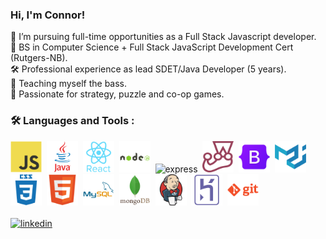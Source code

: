 ###  Hi, I'm Connor!

🔭 I’m pursuing full-time opportunities as a Full Stack Javascript developer. <br />
🦾 BS in Computer Science + Full Stack JavaScript Development Cert (Rutgers-NB). <br />
🛠️ Professional experience as lead SDET/Java Developer (5 years). <br />
🎷 Teaching myself the bass. <br />
👾 Passionate for strategy, puzzle and co-op games.

### :hammer_and_wrench: Languages and Tools :
<div>
  <img src="https://github.com/devicons/devicon/blob/master/icons/javascript/javascript-original.svg" title="JavaScript" alt="JavaScript" width="50" height="50"/>&nbsp;
  <img src="https://github.com/devicons/devicon/blob/master/icons/java/java-original-wordmark.svg" title="Java" alt="Java" width="50" height="50"/>&nbsp;
  <img src="https://github.com/devicons/devicon/blob/master/icons/react/react-original-wordmark.svg" title="React" alt="React" width="50" height="50"/>&nbsp;
  <img src="https://github.com/devicons/devicon/blob/master/icons/nodejs/nodejs-original-wordmark.svg" title="NodeJS" alt="NodeJS" width="50" height="50"/>&nbsp;
  <img src="https://img.shields.io/badge/Express.js-000000?style=for-the-badge&logo=express&logoColor=white" title="express" alt="express" width="80" height="50"/>&nbsp; 
  <img src="https://github.com/devicons/devicon/blob/master/icons/jest/jest-plain.svg" title="jest" alt="jest" width="50" height="50"/>&nbsp;
  <img src="https://github.com/devicons/devicon/blob/master/icons/bootstrap/bootstrap-original.svg" title="bootstrap" alt="bootstrap" width="50" height="50"/>&nbsp;
  <img src="https://github.com/devicons/devicon/blob/master/icons/materialui/materialui-original.svg" title="Material UI" alt="Material UI" width="50" height="50"/>&nbsp;
  <img src="https://github.com/devicons/devicon/blob/master/icons/css3/css3-plain-wordmark.svg"  title="CSS3" alt="CSS" width="50" height="50"/>&nbsp;
  <img src="https://github.com/devicons/devicon/blob/master/icons/html5/html5-original.svg" title="HTML5" alt="HTML" width="50" height="50"/>&nbsp;
  <img src="https://github.com/devicons/devicon/blob/master/icons/mysql/mysql-original-wordmark.svg" title="MySQL"  alt="MySQL" width="50" height="50"/>&nbsp;  
  <img src="https://github.com/devicons/devicon/blob/master/icons/mongodb/mongodb-original-wordmark.svg" title="mongodb"  alt="mongodb" width="50" height="50"/>&nbsp;
  <img src="https://github.com/devicons/devicon/blob/master/icons/jenkins/jenkins-original.svg" title="Jenkins" alt="Jenkins " width="50" height="50"/>&nbsp;
  <img src="https://github.com/devicons/devicon/blob/master/icons/heroku/heroku-original.svg" title="heroku" alt="heroku " width="50" height="50"/>&nbsp;
  <img src="https://github.com/devicons/devicon/blob/master/icons/git/git-plain-wordmark.svg" title="Git" **alt="Git" width="50" height="50"/>
</div>

<br />
<a href="https://www.linkedin.com/in/jconnorobrien/"> 
  <img src="https://img.shields.io/badge/LinkedIn-0077B5?style=for-the-badge&logo=linkedin&logoColor=white" title="linkedin" alt="linkedin" />
</a>
<b />
